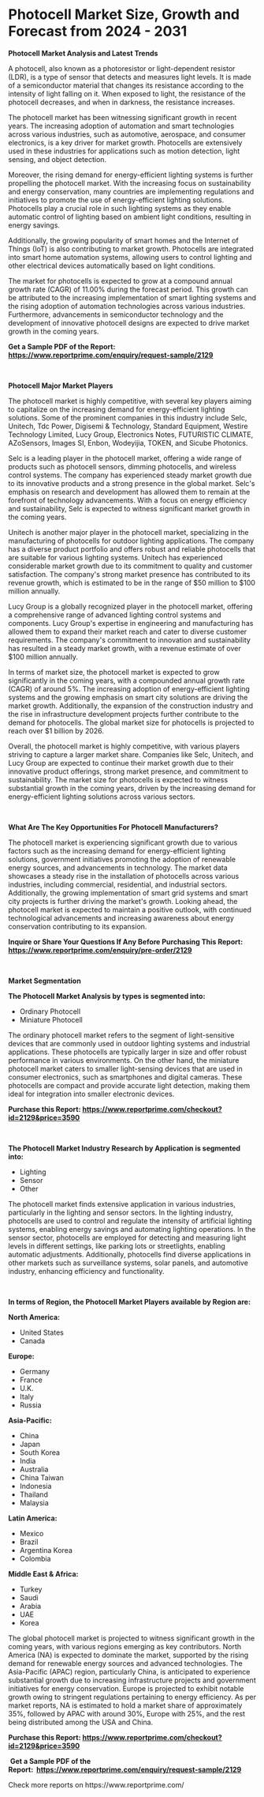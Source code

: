 <p><h1>Photocell Market Size, Growth and Forecast from 2024 - 2031</h1></p><p><strong>Photocell Market Analysis and Latest Trends</strong></p>
<p><p>A photocell, also known as a photoresistor or light-dependent resistor (LDR), is a type of sensor that detects and measures light levels. It is made of a semiconductor material that changes its resistance according to the intensity of light falling on it. When exposed to light, the resistance of the photocell decreases, and when in darkness, the resistance increases.</p><p>The photocell market has been witnessing significant growth in recent years. The increasing adoption of automation and smart technologies across various industries, such as automotive, aerospace, and consumer electronics, is a key driver for market growth. Photocells are extensively used in these industries for applications such as motion detection, light sensing, and object detection.</p><p>Moreover, the rising demand for energy-efficient lighting systems is further propelling the photocell market. With the increasing focus on sustainability and energy conservation, many countries are implementing regulations and initiatives to promote the use of energy-efficient lighting solutions. Photocells play a crucial role in such lighting systems as they enable automatic control of lighting based on ambient light conditions, resulting in energy savings.</p><p>Additionally, the growing popularity of smart homes and the Internet of Things (IoT) is also contributing to market growth. Photocells are integrated into smart home automation systems, allowing users to control lighting and other electrical devices automatically based on light conditions.</p><p>The market for photocells is expected to grow at a compound annual growth rate (CAGR) of 11.00% during the forecast period. This growth can be attributed to the increasing implementation of smart lighting systems and the rising adoption of automation technologies across various industries. Furthermore, advancements in semiconductor technology and the development of innovative photocell designs are expected to drive market growth in the coming years.</p></p>
<p><strong>Get a Sample PDF of the Report:&nbsp; <a href="https://www.reportprime.com/enquiry/request-sample/2129">https://www.reportprime.com/enquiry/request-sample/2129</a></strong></p>
<p>&nbsp;</p>
<p><strong>Photocell Major Market Players</strong></p>
<p><p>The photocell market is highly competitive, with several key players aiming to capitalize on the increasing demand for energy-efficient lighting solutions. Some of the prominent companies in this industry include Selc, Unitech, Tdc Power, Digisemi & Technology, Standard Equipment, Westire Technology Limited, Lucy Group, Electronics Notes, FUTURISTIC CLIMATE, AZoSensors, Images SI, Enbon, Wodeyijia, TOKEN, and Sicube Photonics.</p><p>Selc is a leading player in the photocell market, offering a wide range of products such as photocell sensors, dimming photocells, and wireless control systems. The company has experienced steady market growth due to its innovative products and a strong presence in the global market. Selc's emphasis on research and development has allowed them to remain at the forefront of technology advancements. With a focus on energy efficiency and sustainability, Selc is expected to witness significant market growth in the coming years.</p><p>Unitech is another major player in the photocell market, specializing in the manufacturing of photocells for outdoor lighting applications. The company has a diverse product portfolio and offers robust and reliable photocells that are suitable for various lighting systems. Unitech has experienced considerable market growth due to its commitment to quality and customer satisfaction. The company's strong market presence has contributed to its revenue growth, which is estimated to be in the range of $50 million to $100 million annually.</p><p>Lucy Group is a globally recognized player in the photocell market, offering a comprehensive range of advanced lighting control systems and components. Lucy Group's expertise in engineering and manufacturing has allowed them to expand their market reach and cater to diverse customer requirements. The company's commitment to innovation and sustainability has resulted in a steady market growth, with a revenue estimate of over $100 million annually.</p><p>In terms of market size, the photocell market is expected to grow significantly in the coming years, with a compounded annual growth rate (CAGR) of around 5%. The increasing adoption of energy-efficient lighting systems and the growing emphasis on smart city solutions are driving the market growth. Additionally, the expansion of the construction industry and the rise in infrastructure development projects further contribute to the demand for photocells. The global market size for photocells is projected to reach over $1 billion by 2026.</p><p>Overall, the photocell market is highly competitive, with various players striving to capture a larger market share. Companies like Selc, Unitech, and Lucy Group are expected to continue their market growth due to their innovative product offerings, strong market presence, and commitment to sustainability. The market size for photocells is expected to witness substantial growth in the coming years, driven by the increasing demand for energy-efficient lighting solutions across various sectors.</p></p>
<p>&nbsp;</p>
<p><strong>What Are The Key Opportunities For Photocell Manufacturers?</strong></p>
<p><p>The photocell market is experiencing significant growth due to various factors such as the increasing demand for energy-efficient lighting solutions, government initiatives promoting the adoption of renewable energy sources, and advancements in technology. The market data showcases a steady rise in the installation of photocells across various industries, including commercial, residential, and industrial sectors. Additionally, the growing implementation of smart grid systems and smart city projects is further driving the market's growth. Looking ahead, the photocell market is expected to maintain a positive outlook, with continued technological advancements and increasing awareness about energy conservation contributing to its expansion.</p></p>
<p><strong>Inquire or Share Your Questions If Any Before Purchasing This Report: <a href="https://www.reportprime.com/enquiry/pre-order/2129">https://www.reportprime.com/enquiry/pre-order/2129</a></strong></p>
<p>&nbsp;</p>
<p><strong>Market Segmentation</strong></p>
<p><strong>The Photocell Market Analysis by types is segmented into:</strong></p>
<p><ul><li>Ordinary Photocell</li><li>Miniature Photocell</li></ul></p>
<p><p>The ordinary photocell market refers to the segment of light-sensitive devices that are commonly used in outdoor lighting systems and industrial applications. These photocells are typically larger in size and offer robust performance in various environments. On the other hand, the miniature photocell market caters to smaller light-sensing devices that are used in consumer electronics, such as smartphones and digital cameras. These photocells are compact and provide accurate light detection, making them ideal for integration into smaller electronic devices.</p></p>
<p><strong>Purchase this Report:&nbsp;<a href="https://www.reportprime.com/checkout?id=2129&price=3590">https://www.reportprime.com/checkout?id=2129&price=3590</a></strong></p>
<p>&nbsp;</p>
<p><strong>The Photocell Market Industry Research by Application is segmented into:</strong></p>
<p><ul><li>Lighting</li><li>Sensor</li><li>Other</li></ul></p>
<p><p>The photocell market finds extensive application in various industries, particularly in the lighting and sensor sectors. In the lighting industry, photocells are used to control and regulate the intensity of artificial lighting systems, enabling energy savings and automating lighting operations. In the sensor sector, photocells are employed for detecting and measuring light levels in different settings, like parking lots or streetlights, enabling automatic adjustments. Additionally, photocells find diverse applications in other markets such as surveillance systems, solar panels, and automotive industry, enhancing efficiency and functionality.</p></p>
<p>&nbsp;</p>
<p><strong>In terms of Region, the Photocell Market Players available by Region are:</strong></p>
<p>
    <p> <strong> North America: </strong>
        <ul>
            <li>United States</li>
            <li>Canada</li>
        </ul>
        </p> 
    <p> <strong> Europe: </strong>
        <ul>
            <li>Germany</li>
            <li>France</li>
            <li>U.K.</li>
            <li>Italy</li>
            <li>Russia</li>
        </ul>
        </p> 
    <p> <strong> Asia-Pacific: </strong>
        <ul>
            <li>China</li>
            <li>Japan</li>
            <li>South Korea</li>
            <li>India</li>
            <li>Australia</li>
            <li>China Taiwan</li>
            <li>Indonesia</li>
            <li>Thailand</li>
            <li>Malaysia</li>
        </ul>
        </p> 
    <p> <strong> Latin America: </strong>
        <ul>
            <li>Mexico</li>
            <li>Brazil</li>
            <li>Argentina Korea</li>
            <li>Colombia</li>
        </ul>
        </p> 
    <p> <strong> Middle East & Africa: </strong>
        <ul>
            <li>Turkey</li>
            <li>Saudi</li>
            <li>Arabia</li>
            <li>UAE</li>
            <li>Korea</li>
        </ul>
    </p>
    </p>
<p><p>The global photocell market is projected to witness significant growth in the coming years, with various regions emerging as key contributors. North America (NA) is expected to dominate the market, supported by the rising demand for renewable energy sources and advanced technologies. The Asia-Pacific (APAC) region, particularly China, is anticipated to experience substantial growth due to increasing infrastructure projects and government initiatives for energy conservation. Europe is projected to exhibit notable growth owing to stringent regulations pertaining to energy efficiency. As per market reports, NA is estimated to hold a market share of approximately 35%, followed by APAC with around 30%, Europe with 25%, and the rest being distributed among the USA and China.</p></p>
<p><strong>Purchase this Report: <a href="https://www.reportprime.com/checkout?id=2129&price=3590">https://www.reportprime.com/checkout?id=2129&price=3590</a></strong></p>
<p>&nbsp;<strong>Get a Sample PDF of the Report:&nbsp;&nbsp;<a href="https://www.reportprime.com/enquiry/request-sample/2129">https://www.reportprime.com/enquiry/request-sample/2129</a></strong></p>
<p><strong></strong></p>
<p>Check more reports on https://www.reportprime.com/</p>